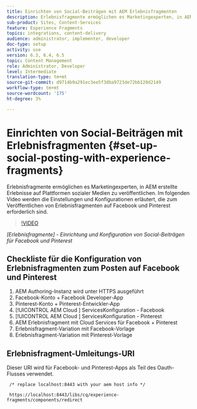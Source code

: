 ```yaml
---
title: Einrichten von Social-Beiträgen mit AEM Erlebnisfragmenten
description: Erlebnisfragmente ermöglichen es Marketingexperten, in AEM erstellte Erlebnisse auf Plattformen sozialer Medien zu veröffentlichen. Im folgenden Video werden die Einstellungen und Konfigurationen erläutert, die zum Veröffentlichen von Erlebnisfragmenten auf Facebook und Pinterest erforderlich sind.
sub-product: Sites, Content-Services
feature: Experience Fragments
topics: integrations, content-delivery
audience: administrator, implementer, developer
doc-type: setup
activity: use
version: 6.3, 6.4, 6.5
topic: Content Management
role: Administrator, Developer
level: Intermediate
translation-type: tm+mt
source-git-commit: d9714b9a291ec3ee5f3dba9723de72bb120d2149
workflow-type: tm+mt
source-wordcount: '175'
ht-degree: 3%

---
```



# Einrichten von Social-Beiträgen mit Erlebnisfragmenten {#set-up-social-posting-with-experience-fragments}

Erlebnisfragmente ermöglichen es Marketingexperten, in AEM erstellte Erlebnisse auf Plattformen sozialer Medien zu veröffentlichen. Im folgenden Video werden die Einstellungen und Konfigurationen erläutert, die zum Veröffentlichen von Erlebnisfragmenten auf Facebook und Pinterest erforderlich sind.

>[!VIDEO](https://video.tv.adobe.com/v/20592/?quality=9&learn=on)

*[Erlebnisfragmente]  - Einrichtung und Konfiguration von Social-Beiträgen für Facebook und Pinterest*

## Checkliste für die Konfiguration von Erlebnisfragmenten zum Posten auf Facebook und Pinterest

1. AEM Authoring-Instanz wird unter HTTPS ausgeführt
2. Facebook-Konto + Facebook Developer-App
3. Pinterest-Konto + Pinterest-Entwickler-App
4. [!UICONTROL AEM Cloud ] ServicesKonfiguration - Facebook
5. [!UICONTROL AEM Cloud ] ServicesKonfiguration - Pinterest
6. AEM Erlebnisfragment mit Cloud Services für Facebook + Pinterest
7. Erlebnisfragment-Variation mit Facebook-Vorlage
8. Erlebnisfragment-Variation mit Pinterest-Vorlage

## Erlebnisfragment-Umleitungs-URI

Dieser URI wird für Facebook- und Pinterest-Apps als Teil des Oauth-Flusses verwendet.

```plain
 /* replace localhost:8443 with your aem host info */

 https://localhost:8443/libs/cq/experience-fragments/components/redirect
```

